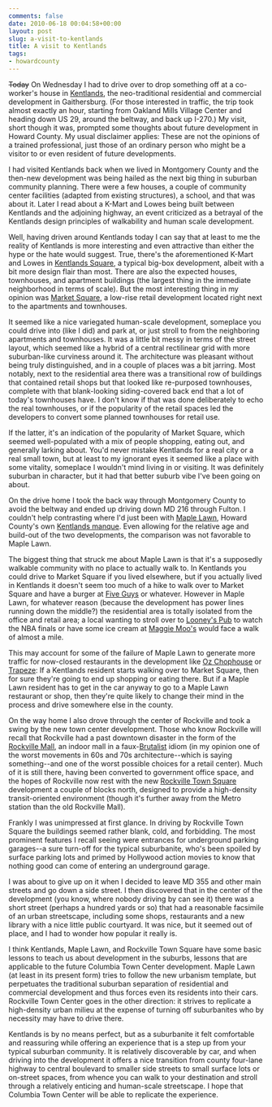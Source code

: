 ```yaml
---
comments: false
date: 2010-06-18 00:04:58+00:00
layout: post
slug: a-visit-to-kentlands
title: A visit to Kentlands
tags:
- howardcounty
---
```


<del>Today</del> On Wednesday I had to drive over to drop something off at a co-worker's house in [Kentlands](http://en.wikipedia.org/wiki/Kentlands,_Gaithersburg,_Maryland), the neo-traditional residential and commercial development in Gaithersburg. (For those interested in traffic, the trip took almost exactly an hour, starting from Oakland Mills Village Center and heading down US 29, around the beltway, and back up I-270.) My visit, short though it was, prompted some thoughts about future development in Howard County. My usual disclaimer applies: These are not the opinions of a trained professional, just those of an ordinary person who might be a visitor to or even resident of future developments.

I had visited Kentlands back when we lived in Montgomery County and the then-new development was being hailed as the next big thing in suburban community planning. There were a few houses, a couple of community center facilities (adapted from existing structures), a school, and that was about it. Later I read about a K-Mart and Lowes being built between Kentlands and the adjoining highway, an event criticized as a betrayal of the Kentlands design principles of walkability and human scale development.

Well, having driven around Kentlands today I can say that at least to me the reality of Kentlands is more interesting and even attractive than either the hype or the hate would suggest. True, there's the aforementioned K-Mart and Lowes in [Kentlands Square](http://www.kentlandssquare.com/), a typical big-box development, albeit with a bit more design flair than most. There are also the expected houses, townhouses, and apartment buildings (the largest thing in the immediate neighborhood in terms of scale). But the most interesting thing in my opinion was [Market Square](http://www.kentlandsmarketsquare.com/), a low-rise retail development located right next to the apartments and townhouses.

It seemed like a nice variegated human-scale development, someplace you could drive into (like I did) and park at, or just stroll to from the neighboring apartments and townhouses. It was a little bit messy in terms of the street layout, which seemed like a hybrid of a central rectilinear grid with more suburban-like curviness around it. The architecture was pleasant without being truly distinguished, and in a couple of places was a bit jarring. Most notably, next to the residential area there was a transitional row of buildings that contained retail shops but that looked like re-purposed townhouses, complete with that blank-looking siding-covered back end that a lot of today's townhouses have. I don't know if that was done deliberately to echo the real townhouses, or if the popularity of the retail spaces led the developers to convert some planned townhouses for retail use.

If the latter, it's an indication of the popularity of Market Square, which seemed well-populated with a mix of people shopping, eating out, and generally larking about. You'd never mistake Kentlands for a real city or a real small town, but at least to my ignorant eyes it seemed like a place with some vitality, someplace I wouldn't mind living in or visiting. It was definitely suburban in character, but it had that better suburb vibe I've been going on about.

On the drive home I took the back way through Montgomery County to avoid the beltway and ended up driving down MD 216 through Fulton. I couldn't help contrasting where I'd just been with [Maple Lawn](http://www.maplelawnmd.com/project_ov.php), Howard County's own [Kentlands manque](http://pqasb.pqarchiver.com/washingtonpost/access/380314371.html?FMT=ABS&FMTS=ABS:FT&date=Aug+7%2C+2003&author=Sabrina+Jones+and+Dana+Hedgpeth&pub=The+Washington+Post&edition=&startpage=T.05&desc=Applying+Lessons+From+Kentlands%3B+%27New+Urbanism%27+Pioneer+A+Guide+for+Maple+Lawn). Even allowing for the relative age and build-out of the two developments, the comparison was not favorable to Maple Lawn.

The biggest thing that struck me about Maple Lawn is that it's a supposedly walkable community with no place to actually walk to. In Kentlands you could drive to Market Square if you lived elsewhere, but if you actually lived in Kentlands it doesn't seem too much of a hike to walk over to Market Square and have a burger at [Five Guys](http://www.fiveguys.com/) or whatever. However in Maple Lawn, for whatever reason (because the development has power lines running down the middle?) the residential area is totally isolated from the office and retail area; a local wanting to stroll over to [Looney's Pub](http://www.looneyspubmd.com/) to watch the NBA finals or have some ice cream at [Maggie Moo's](http://www.maggiemoos.com/home/index.cfm) would face a walk of almost a mile.

This may account for some of the failure of Maple Lawn to generate more traffic for now-closed restaurants in the development like [Oz Chophouse](http://howchow.blogspot.com/2009/08/is-oz-chophouse-closing.html) or [Trapeze](http://chowhound.chow.com/topics/569122): If a Kentlands resident starts walking over to Market Square, then for sure they're going to end up shopping or eating there. But if a Maple Lawn resident has to get in the car anyway to go to a Maple Lawn restaurant or shop, then they're quite likely to change their mind in the process and drive somewhere else in the county.

On the way home I also drove through the center of Rockville and took a swing by the new town center development. Those who know Rockville will recall that Rockville had a past downtown disaster in the form of the [Rockville Mall](http://en.wikipedia.org/wiki/Rockville_Mall), an indoor mall in a faux-[Brutalist](http://en.wikipedia.org/wiki/Brutalist_architecture) idiom (in my opinion one of the worst movements in 60s and 70s architecture--which is saying something--and one of the worst possible choices for a retail center). Much of it is still there, having been converted to government office space, and the hopes of Rockville now rest with the new [Rockville Town Square](http://www.rockvilletownsquare.com/about/overview.php) development a couple of blocks north, designed to provide a high-density transit-oriented environment (though it's further away from the Metro station than the old Rockville Mall).

Frankly I was unimpressed at first glance. In driving by Rockville Town Square the buildings seemed rather blank, cold, and forbidding. The most prominent features I recall seeing were entrances for underground parking garages--a sure turn-off for the typical suburbanite, who's been spoiled by surface parking lots and primed by Hollywood action movies to know that nothing good can come of entering an underground garage.

I was about to give up on it when I decided to leave MD 355 and other main streets and go down a side street. I then discovered that in the center of the development (you know, where nobody driving by can see it) there was a short street (perhaps a hundred yards or so) that had a reasonable facsimile of an urban streetscape, including some shops, restaurants and a new library with a nice little public courtyard. It was nice, but it seemed out of place, and I had to wonder how popular it really is.

I think Kentlands, Maple Lawn, and Rockville Town Square have some basic lessons to teach us about development in the suburbs, lessons that are applicable to the future Columbia Town Center development. Maple Lawn (at least in its present form) tries to follow the new urbanism template, but perpetuates the traditional suburban separation of residential and commercial development and thus forces even its residents into their cars. Rockville Town Center goes in the other direction: it strives to replicate a high-density urban milieu at the expense of turning off suburbanites who by necessity may have to drive there.

Kentlands is by no means perfect, but as a suburbanite it felt comfortable and reassuring while offering an experience that is a step up from your typical suburban community. It is relatively discoverable by car, and when driving into the development it offers a nice transition from county four-lane highway to central boulevard to smaller side streets to small surface lots or on-street spaces, from whence you can walk to your destination and stroll through a relatively enticing and human-scale streetscape. I hope that Columbia Town Center will be able to replicate the experience.

